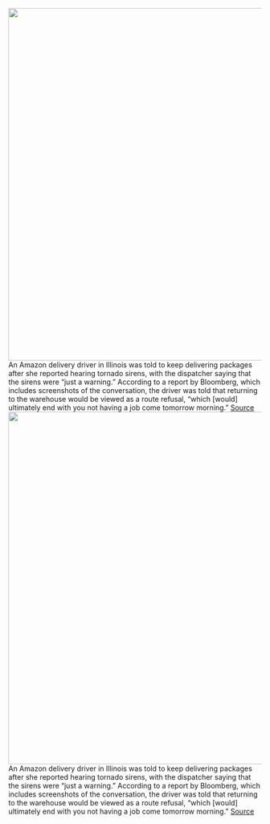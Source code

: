 <img src='https://cdn.vox-cdn.com/thumbor/eWf_Q0cduVzTrToZfRXuugssjN0=/0x0:2040x1360/1200x800/filters:focal(857x517:1183x843)/cdn.vox-cdn.com/uploads/chorus_image/image/70288484/acastro_180329_1777_amazon_0002.0.jpg' width='700px' /><br/>
An Amazon delivery driver in Illinois was told to keep delivering packages after she reported hearing tornado sirens, with the dispatcher saying that the sirens were “just a warning.” According to a report by Bloomberg, which includes screenshots of the conversation, the driver was told that returning to the warehouse would be viewed as a route refusal, “which [would] ultimately end with you not having a job come tomorrow morning.”
<a href='https://www.theverge.com/2021/12/17/22841667/amazon-delivery-driver-illinois-tornado-warehouse-destruction'> Source <a/><img src='https://cdn.vox-cdn.com/thumbor/eWf_Q0cduVzTrToZfRXuugssjN0=/0x0:2040x1360/1200x800/filters:focal(857x517:1183x843)/cdn.vox-cdn.com/uploads/chorus_image/image/70288484/acastro_180329_1777_amazon_0002.0.jpg' width='700px' /><br/>
An Amazon delivery driver in Illinois was told to keep delivering packages after she reported hearing tornado sirens, with the dispatcher saying that the sirens were “just a warning.” According to a report by Bloomberg, which includes screenshots of the conversation, the driver was told that returning to the warehouse would be viewed as a route refusal, “which [would] ultimately end with you not having a job come tomorrow morning.”
<a href='https://www.theverge.com/2021/12/17/22841667/amazon-delivery-driver-illinois-tornado-warehouse-destruction'> Source <a/>
